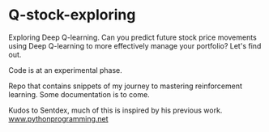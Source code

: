 # Q-stock-exploring
Exploring Deep Q-learning. Can you predict future stock price movements using Deep Q-learning to more effectively manage your portfolio? Let's find out.

Code is at an experimental phase.

Repo that contains snippets of my journey to mastering reinforcement learning.
Some documentation is to come.

Kudos to Sentdex, much of this is inspired by his previous work. www.pythonprogramming.net
